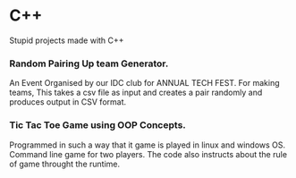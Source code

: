 # C++
Stupid projects made with C++

### Random Pairing Up team Generator.
   An Event Organised by our IDC club for ANNUAL TECH FEST.
   For making teams, This takes a csv file as input and creates a pair randomly and produces output in CSV format.
   
### Tic Tac Toe Game using OOP Concepts.
   Programmed in such a way that it game is played in linux and windows OS.
   Command line game for two players. The code also instructs about the rule of game throught the runtime.
